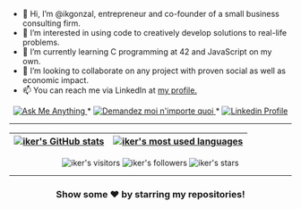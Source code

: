 - 👋 Hi, I’m @ikgonzal, entrepreneur and co-founder of a small business consulting firm. 
- 👀 I’m interested in using code to creatively develop solutions to real-life problems.
- 🌱 I’m currently learning C programming at 42 and JavaScript on my own.
- 💞️ I’m looking to collaborate on any project with proven social as well as economic impact.
- 📫 You can reach me via LinkedIn at <a href="https://www.linkedin.com/in/ikgonzal/ target=_blank"> my profile.</a>

<p align="center">
	<a href="mailto:ikgonzal@aiagasesores.com">
		<img alt="Ask Me Anything" src="https://img.shields.io/badge/-Ask_me_anything-red?style=flat&logo=Gmail&logoColor=white&link=mailto:ikgonzal@aiagasesores.com" />
	</a>
	<span> * </span>
	<a href="mailto:ikgonzal@aiagasesores.com">
		<img alt="Demandez moi n'importe quoi" src="https://img.shields.io/badge/-Demandez_moi_n'%20importe_quoi-red?style=flat&logo=Gmail&logoColor=white&link=mailto:ikgonzal@aiagasesores.com" />
	</a>
	<span> * </span>
	<a href="https://www.linkedin.com/in/appinha/">
		<img alt="Linkedin Profile" src="https://img.shields.io/badge/-Linkedin_Profile-0072b1?style=flat&logo=Linkedin&logoColor=white&link=https://www.linkedin.com/in/ikgonzal/" />
	</a>
</p>

---

| [![iker's GitHub stats](https://github-readme-stats.vercel.app/api?username=iker-gonzalez&count_private=true&show_icons=true&hide=issues&hide_border=true&theme=duefy)](https://github.com/appinha?tab=repositories) | [![iker's most used languages](https://github-readme-stats.vercel.app/api/top-langs/?username=iker-gonzalez&layout=compact&hide_border=true&theme=duefy)](https://github.com/appinha?tab=repositories) |
|:-:|:-:|

<p align="center">
	<img alt="iker's visitors" src="https://komarev.com/ghpvc/?username=iker-gonzalez&color=8c36db&style=flat&label=visitors" />
	<img alt="iker's followers" src="https://img.shields.io/github/followers/iker-gonzalez?color=blueviolet" />
	<img alt="iker's stars" src="https://img.shields.io/github/stars/iker-gonzalez?color=blueviolet" />
</p>

---

<h3 align="center">
	Show some ❤️ by starring my repositories!
</h3>
